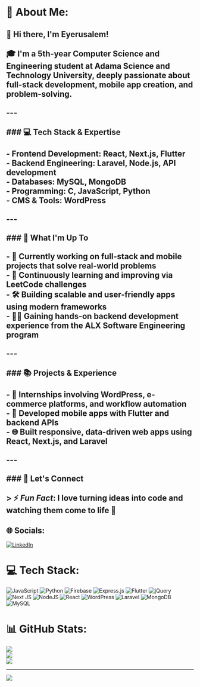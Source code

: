 # 💫 About Me:
## 👋 Hi there, I'm Eyerusalem!<br><br>🎓 I'm a 5th-year Computer Science and Engineering student at **Adama Science and Technology University**, deeply passionate about **full-stack development**, **mobile app creation**, and **problem-solving**.<br><br>---<br><br>### 💻 Tech Stack & Expertise<br><br>- **Frontend Development**: React, Next.js, Flutter  <br>- **Backend Engineering**: Laravel, Node.js, API development  <br>- **Databases**: MySQL, MongoDB  <br>- **Programming**: C, JavaScript, Python<br>- **CMS & Tools**: WordPress<br><br>---<br><br>### 🚀 What I'm Up To<br><br>- 🔭 Currently working on full-stack and mobile projects that solve real-world problems  <br>- 🌱 Continuously learning and improving via **LeetCode challenges**  <br>- 🛠️ Building scalable and user-friendly apps using modern frameworks  <br>- 👩‍💻 Gaining hands-on backend development experience from the **ALX Software Engineering program**<br><br>---<br><br>### 📚 Projects & Experience<br><br>- 💼 Internships involving **WordPress**, **e-commerce platforms**, and **workflow automation**<br>- 📱 Developed mobile apps with Flutter and backend APIs<br>- 🌐 Built responsive, data-driven web apps using React, Next.js, and Laravel<br><br>---<br><br>### 🤝 Let's Connect<br><br>> ⚡ *Fun Fact*: I love turning ideas into code and watching them come to life 🚀<br>


## 🌐 Socials:
[![LinkedIn](https://img.shields.io/badge/LinkedIn-%230077B5.svg?logo=linkedin&logoColor=white)](https://linkedin.com/in/https://www.linkedin.com/in/eyerusalem-hailemariam/) 

# 💻 Tech Stack:
![JavaScript](https://img.shields.io/badge/javascript-%23323330.svg?style=for-the-badge&logo=javascript&logoColor=%23F7DF1E) ![Python](https://img.shields.io/badge/python-3670A0?style=for-the-badge&logo=python&logoColor=ffdd54) ![Firebase](https://img.shields.io/badge/firebase-%23039BE5.svg?style=for-the-badge&logo=firebase) ![Express.js](https://img.shields.io/badge/express.js-%23404d59.svg?style=for-the-badge&logo=express&logoColor=%2361DAFB) ![Flutter](https://img.shields.io/badge/Flutter-%2302569B.svg?style=for-the-badge&logo=Flutter&logoColor=white) ![jQuery](https://img.shields.io/badge/jquery-%230769AD.svg?style=for-the-badge&logo=jquery&logoColor=white) ![Next JS](https://img.shields.io/badge/Next-black?style=for-the-badge&logo=next.js&logoColor=white) ![NodeJS](https://img.shields.io/badge/node.js-6DA55F?style=for-the-badge&logo=node.js&logoColor=white) ![React](https://img.shields.io/badge/react-%2320232a.svg?style=for-the-badge&logo=react&logoColor=%2361DAFB) ![WordPress](https://img.shields.io/badge/WordPress-%23117AC9.svg?style=for-the-badge&logo=WordPress&logoColor=white) ![Laravel](https://img.shields.io/badge/laravel-%23FF2D20.svg?style=for-the-badge&logo=laravel&logoColor=white) ![MongoDB](https://img.shields.io/badge/MongoDB-%234ea94b.svg?style=for-the-badge&logo=mongodb&logoColor=white) ![MySQL](https://img.shields.io/badge/mysql-4479A1.svg?style=for-the-badge&logo=mysql&logoColor=white)
# 📊 GitHub Stats:
![](https://github-readme-stats.vercel.app/api?username=Eyerusalem-Hailemariam&theme=radical&hide_border=false&include_all_commits=false&count_private=false)<br/>
![](https://nirzak-streak-stats.vercel.app/?user=Eyerusalem-Hailemariam&theme=radical&hide_border=false)<br/>
![](https://github-readme-stats.vercel.app/api/top-langs/?username=Eyerusalem-Hailemariam&theme=radical&hide_border=false&include_all_commits=false&count_private=false&layout=compact)

---
[![](https://visitcount.itsvg.in/api?id=Eyerusalem-Hailemariam&icon=0&color=0)](https://visitcount.itsvg.in)

<!-- Proudly created with GPRM ( https://gprm.itsvg.in ) -->
